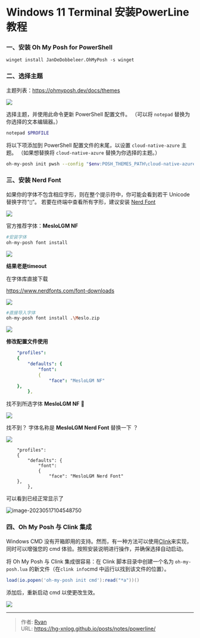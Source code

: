 # Windows 11 Terminal 安装PowerLine教程





### 一、安装 Oh My Posh for PowerShell

```shell
winget install JanDeDobbeleer.OhMyPosh -s winget
```



### 二、选择主题

主题列表：https://ohmyposh.dev/docs/themes

![](http://cdn1.ryanxin.live/image-20230517105339263.png)

选择主题，并使用此命令更新 PowerShell 配置文件。 （可以将 `notepad` 替换为你选择的文本编辑器。）

```bash
notepad $PROFILE
```



将以下项添加到 PowerShell 配置文件的末尾，以设置 `cloud-native-azure` 主题。 （如果想替换将 `cloud-native-azure` 替换为你选择的主题。）



```bash
oh-my-posh init pwsh --config "$env:POSH_THEMES_PATH\cloud-native-azure.omp.json" | Invoke-Expression
```





### 三、安装 Nerd Font

 如果你的字体不包含相应字形，则在整个提示符中，你可能会看到若干 Unicode 替换字符“▯”。 若要在终端中查看所有字形，建议安装 [Nerd Font](https://www.nerdfonts.com/font-downloads)



![](http://cdn1.ryanxin.live/image-20230517110124776.png)

官方推荐字体：**MesloLGM NF**



```bash
#安装字体
oh-my-posh font install
```

![](http://cdn1.ryanxin.live/image-20230517104759748.png)

**结果老是timeout**



在字体库直接下载

https://www.nerdfonts.com/font-downloads

![](http://cdn1.ryanxin.live/image-20230517104937861.png)

```bash
#直接导入字体
oh-my-posh font install .\Meslo.zip 
```

![](http://cdn1.ryanxin.live/image-20230517101113664.png)



**修改配置文件使用**

```yaml
    "profiles": 
    {
        "defaults": {
            "font":
            {
                "face": "MesloLGM NF"   
    },
		},
```

找不到所选字体 **MesloLGM NF** 🤮

![](http://cdn1.ryanxin.live/image-20230517103815943.png)



找不到？  字体名称是 **MesloLGM Nerd Font** 替换一下 ？

![](http://cdn1.ryanxin.live/image-20230517104001794.png)

```
    "profiles": 
    {
        "defaults": {
            "font":
            {
                "face": "MesloLGM Nerd Font"   
    },
		},
```



可以看到已经正常显示了

![image-20230517104548750](http://cdn1.ryanxin.live/image-20230517104548750.png)



### 四、Oh My Posh 与 Clink 集成

Windows CMD 没有开箱即用的支持。然而，有一种方法可以使用[Clink](https://chrisant996.github.io/clink/)来实现，同时可以增强您的 cmd 体验。按照安装说明进行操作，并确保选择自动启动。

将 Oh My Posh 与 Clink 集成很容易：在 Clink 脚本目录中创建一个名为 `oh-my-posh.lua` 的新文件（在`clink info`cmd 中运行以找到该文件的位置）。



```lua
load(io.popen('oh-my-posh init cmd'):read("*a"))()
```

添加后，重新启动 cmd 以使更改生效。



![](http://cdn1.ryanxin.live/image-20230517125959310.png)



---

> 作者: [Ryan](https://github.com/ryanxin7)  
> URL: https://hg-xnlog.github.io/posts/notes/powerline/  

